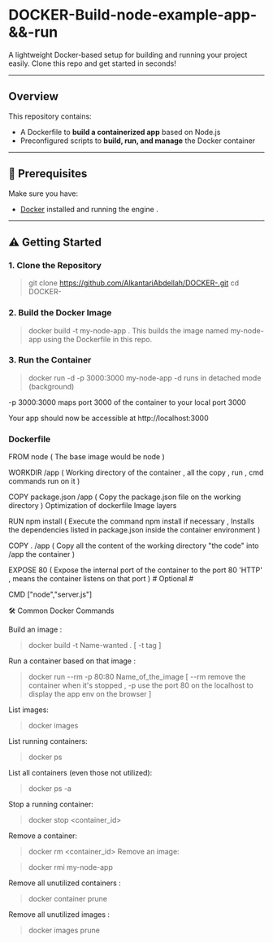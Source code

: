 # DOCKER-Build-node-example-app-&&-run


A lightweight Docker-based setup for building and running your project easily. Clone this repo and get started in seconds!

---

## Overview

This repository contains:

- A Dockerfile to **build a containerized app** based on Node.js
- Preconfigured scripts to **build, run, and manage** the Docker container

---

## 🔧 Prerequisites

Make sure you have:

- [Docker](https://docs.docker.com/get-docker/) installed and running  the engine .

---

## ⚠️ Getting Started

### 1. Clone the Repository


   > git clone https://github.com/AlkantariAbdellah/DOCKER-.git
   > cd DOCKER-
### 2. Build the Docker Image


  > docker build -t my-node-app .
This builds the image named my-node-app using the Dockerfile in this repo.

### 3. Run the Container


  > docker run -d -p 3000:3000 my-node-app
  -d runs in detached mode (background)

  -p 3000:3000 maps port 3000 of the container to your local port 3000

   Your app should now be accessible at http://localhost:3000


   ###  Dockerfile 

   FROM node ( The base image would be node  ) 
    
   WORKDIR /app  (  Working directory of the container , all the copy , run , cmd commands run on it   )
    
   COPY package.json /app  (  Copy the package.json file on the working directory ) Optimization of dockerfile Image layers 
    
   RUN npm install   (  Execute the command npm install if necessary , Installs the dependencies listed in package.json inside the container environment  )
    
   COPY . /app  (  Copy all the content of the working directory "the code"  into /app the container )
    
   EXPOSE 80   (  Expose the internal  port of the container to the port 80 'HTTP' , means the container listens on that port ) # Optional #

   CMD ["node","server.js"]

🛠️ Common Docker Commands

Build an image :

   > docker build -t Name-wanted .    [ -t tag ]

Run a container based on that image :

   > docker run --rm -p 80:80 Name_of_the_image  [ --rm remove the container when it's stopped , -p use the port 80 on the localhost to display the app env on the browser ]

List images:

   > docker images
   
List running containers:

   > docker ps

List all containers (even those not utilized):

   > docker ps -a
   
Stop a running container:

   > docker stop <container_id>

Remove a container:

   > docker rm <container_id>
Remove an image:
 
   > docker rmi my-node-app

Remove all unutilized containers :

   > docker container prune

Remove all unutilized  images :

   >  docker images prune 
